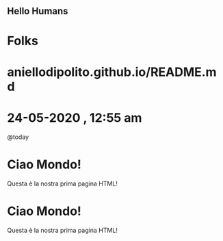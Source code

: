 
## Hello Humans
# Folks
# aniellodipolito.github.io/README.md
# 24-05-2020 , 12:55 am
@today
<h1>Ciao Mondo!</h1>
<p>Questa è la nostra prima pagina HTML!</p>

<!doctype html>
<html lang="it">
<head><title>Ciao Mondo!</title></head>
<body>
<h1>Ciao Mondo!</h1>
<p>Questa è la nostra prima pagina HTML!</p>
</body>
</html>
